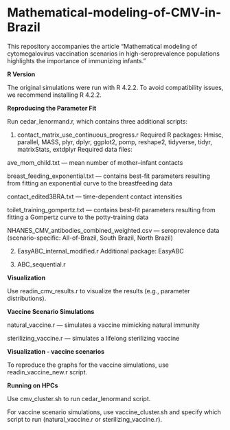 # Mathematical-modeling-of-CMV-in-Brazil 

This repository accompanies the article “Mathematical modeling of cytomegalovirus vaccination scenarios in high-seroprevalence populations highlights the importance of immunizing infants.”

**R Version**

The original simulations were run with R 4.2.2. To avoid compatibility issues, we recommend installing R 4.2.2.

**Reproducing the Parameter Fit**

Run cedar_lenormand.r, which contains three additional scripts:

1. contact_matrix_use_continuous_progress.r Required R packages: Hmisc, parallel, MASS, plyr, dplyr, ggplot2, pomp, reshape2, tidyverse, tidyr, matrixStats, extdplyr
Required data files:

ave_mom_child.txt — mean number of mother–infant contacts

breast_feeding_exponential.txt — contains best-fit parameters resulting from fitting an exponential curve to the breastfeeding data

contact_edited3BRA.txt — time-dependent contact intensities

toilet_training_gompertz.txt — contains best-fit parameters resulting from fitting a Gompertz curve to the potty-training data

NHANES_CMV_antibodies_combined_weighted.csv — seroprevalence data (scenario-specific: All-of-Brazil, South Brazil, North Brazil)

2. EasyABC_internal_modified.r Additional package: EasyABC

3. ABC_sequential.r

**Visualization**

Use readin_cmv_results.r to visualize the results (e.g., parameter distributions).

**Vaccine Scenario Simulations**

natural_vaccine.r — simulates a vaccine mimicking natural immunity

sterilizing_vaccine.r — simulates a lifelong sterilizing vaccine

**Visualization - vaccine scenarios**

To reproduce the graphs for the vaccine simulations, use readin_vaccine_new.r script.

**Running on HPCs**

Use cmv_cluster.sh to run cedar_lenormand script.

For vaccine scenario simulations, use vaccine_cluster.sh and specify which script to run (natural_vaccine.r or sterilizing_vaccine.r).
